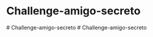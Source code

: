 # Challenge-amigo-secreto
#   C h a l l e n g e - a m i g o - s e c r e t o  
 #   C h a l l e n g e - a m i g o - s e c r e t o  
 